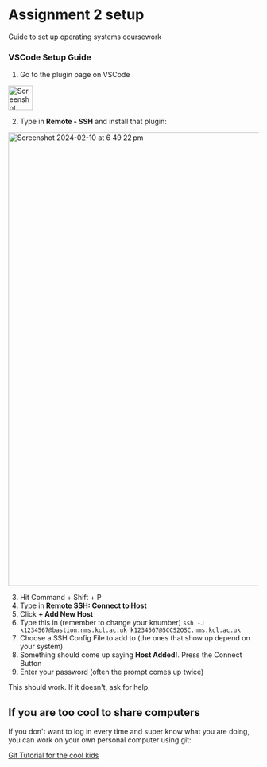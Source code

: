 # Assignment 2 setup
Guide to set up operating systems coursework


### VSCode Setup Guide 

1. Go to the plugin page on VSCode

<img width="49" alt="Screenshot 2024-02-10 at 6 41 08 pm" src="https://github.com/RubenSystems/OSCWeek5/assets/37454706/13af76b3-a340-4d62-8505-a2ef14a564e3">

2. Type in **Remote - SSH** and install that plugin:

<img width="912" alt="Screenshot 2024-02-10 at 6 49 22 pm" src="https://github.com/RubenSystems/OSCWeek5/assets/37454706/04d09927-a799-4e3b-accd-2971e2843f60">

3. Hit Command + Shift + P
4. Type in **Remote SSH: Connect to Host**
5. Click **+ Add New Host**
6. Type this in (remember to change your knumber) `ssh -J k1234567@bastion.nms.kcl.ac.uk k1234567@5CCS2OSC.nms.kcl.ac.uk`
7. Choose a SSH Config File to add to (the ones that show up depend on your system)
8. Something should come up saying **Host Added!**. Press the Connect Button
9. Enter your password (often the prompt comes up twice)

This should work. If it doesn't, ask for help. 

## If you are too cool to share computers
If you don't want to log in every time and super know what you are doing, you can work on your own personal computer using git:

[Git Tutorial for the cool kids](https://github.com/RubenSystems/OSCWeek5/blob/main/GitSetup.md)
